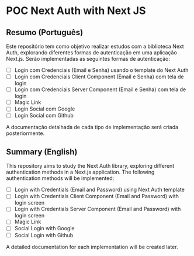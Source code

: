 # POC Next Auth with Next JS

## Resumo (Português)
Este repositório tem como objetivo realizar estudos com a biblioteca Next Auth, explorando diferentes formas de autenticação em uma aplicação Next.js. Serão implementadas as seguintes formas de autenticação:

- [ ] Login com Credenciais (Email e Senha) usando o template do Next Auth
- [ ] Login com Credenciais Client Component (Email e Senha) com tela de login
- [ ] Login com Credenciais Server Component (Email e Senha) com tela de login
- [ ] Magic Link
- [ ] Login Social com Google
- [ ] Login Social com Github

A documentação detalhada de cada tipo de implementação será criada posteriormente.

## Summary (English)
This repository aims to study the Next Auth library, exploring different authentication methods in a Next.js application. The following authentication methods will be implemented:

- [ ] Login with Credentials (Email and Password) using Next Auth template
- [ ] Login with Credentials Client Component (Email and Password) with login screen
- [ ] Login with Credentials Server Component (Email and Password) with login screen
- [ ] Magic Link
- [ ] Social Login with Google
- [ ] Social Login with Github

A detailed documentation for each implementation will be created later.